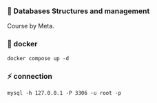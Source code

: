 ### 💾 Databases Structures and management
Course by Meta.


### 🐋 docker
```
docker compose up -d
```

### ⚡️ connection
```
mysql -h 127.0.0.1 -P 3306 -u root -p
```
